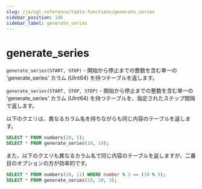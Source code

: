 ```yaml
---
slug: /ja/sql-reference/table-functions/generate_series
sidebar_position: 146
sidebar_label: generate_series
---
```


# generate_series

`generate_series(START, STOP)` - 開始から停止までの整数を含む単一の 'generate_series' カラム (UInt64) を持つテーブルを返します。

`generate_series(START, STOP, STEP)` - 開始から停止までの整数を含む単一の 'generate_series' カラム (UInt64) を持つテーブルを、指定されたステップ間隔で返します。

以下のクエリは、異なるカラム名を持ちながらも同じ内容のテーブルを返します。

``` sql
SELECT * FROM numbers(10, 5);
SELECT * FROM generate_series(10, 14);
```

また、以下のクエリも異なるカラム名で同じ内容のテーブルを返しますが、二番目のオプションの方が効率的です。

``` sql
SELECT * FROM numbers(10, 11) WHERE number % 3 == (10 % 3);
SELECT * FROM generate_series(10, 20, 3);
```

